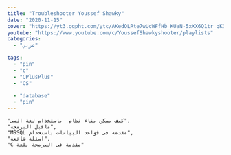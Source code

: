 ```yaml
---
title: "Troubleshooter Youssef Shawky"
date: "2020-11-15"
cover: "https://yt3.ggpht.com/ytc/AKedOLRte7wUcWFfHb_KUaN-5xXX6Q1tr_qK3Jgwgc7D5g=s88-c-k-c0x00ffffff-no-rj"
youtube: "https://www.youtube.com/c/YoussefShawkyshooter/playlists"
categories:
  - "عربي"

tags:
  - "pin"
  - "c"
  - "CPlusPlus"
  - "CS"

  - "database"
  - "pin"
---
```


    "كيف يمكن بناء نظام  باستخدام لغة السى",
    "ماقبل البرمجة",
    "MSSQL مقدمة فى قواعد البيانات باستخدام",
    "اسئلة شائعة",
    "C مقدمة فى البرمجة بلغة"